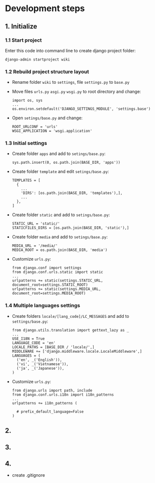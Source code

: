 # Development steps

## 1. Initialize

### 1.1 Start project

Enter this code into command line to create django project folder:
  ```
  django-admin startproject wiki
  ```

### 1.2 Rebuild project structure layout

- Rename folder `wiki` to `settings`, file `settings.py` to `base.py`
- Move files `urls.py` `asgi.py` `wsgi.py` to root directory and change:
  ```
  import os, sys
  ...
  os.environ.setdefault('DJANGO_SETTINGS_MODULE', 'settings.base')
  ```

- Open `setings/base.py` and change:
  ```
  ROOT_URLCONF = 'urls'
  WSGI_APPLICATION = 'wsgi.application'
  ```

### 1.3 Initial settings

- Create folder `apps` and add to `setings/base.py`:
  ```
  sys.path.insert(0, os.path.join(BASE_DIR, 'apps'))
  ```
- Create folder `template` and edit `setings/base.py`:
  ```
  TEMPLATES = [
    {
      ...
      'DIRS': [os.path.join(BASE_DIR, 'templates'),],
      ...
    },
  ]
  ```
- Create folder `static` and add to `setings/base.py`:
  ```
  STATIC_URL = 'static/'
  STATICFILES_DIRS = [os.path.join(BASE_DIR, 'static'),]
  ```
- Create folder `media` and add to `setings/base.py`:
  ```
  MEDIA_URL = '/media/'
  MEDIA_ROOT = os.path.join(BASE_DIR, 'media')
  ```
- Customize `urls.py`:  
  ```
  from django.conf import settings
  from django.conf.urls.static import static
  ...
  urlpatterns += static(settings.STATIC_URL, document_root=settings.STATIC_ROOT)
  urlpatterns += static(settings.MEDIA_URL, document_root=settings.MEDIA_ROOT)
  ```

### 1.4 Multiple languages settings
- Create folders `locale/[lang_code]/LC_MESSAGES` and add to `settings/base.py`:
  ```
  from django.utils.translation import gettext_lazy as _
  ...
  USE_I18N = True
  LANGUAGE_CODE = 'en'
  LOCALE_PATHS = [BASE_DIR / 'locale/',]
  MIDDLEWARE += ['django.middleware.locale.LocaleMiddleware',]
  LANGUAGES = (
    ('en', _('English')),
    ('vi', _('Vietnamese')),
    ('ja', _('Japanese')),
  )
  ```
- Customize `urls.py`:
  ```
  from django.urls import path, include
  from django.conf.urls.i18n import i18n_patterns
  ...
  urlpatterns += i18n_patterns (

    # prefix_default_language=False
  )
  ```
## 2.

## 3.

## 4.

- create .gitignore

